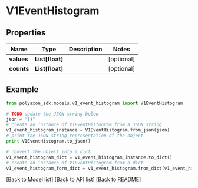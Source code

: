# V1EventHistogram


## Properties
Name | Type | Description | Notes
------------ | ------------- | ------------- | -------------
**values** | **List[float]** |  | [optional] 
**counts** | **List[float]** |  | [optional] 

## Example

```python
from polyaxon_sdk.models.v1_event_histogram import V1EventHistogram

# TODO update the JSON string below
json = "{}"
# create an instance of V1EventHistogram from a JSON string
v1_event_histogram_instance = V1EventHistogram.from_json(json)
# print the JSON string representation of the object
print V1EventHistogram.to_json()

# convert the object into a dict
v1_event_histogram_dict = v1_event_histogram_instance.to_dict()
# create an instance of V1EventHistogram from a dict
v1_event_histogram_form_dict = v1_event_histogram.from_dict(v1_event_histogram_dict)
```
[[Back to Model list]](../README.md#documentation-for-models) [[Back to API list]](../README.md#documentation-for-api-endpoints) [[Back to README]](../README.md)


